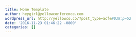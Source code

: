 ```yaml
---
title: Home Template
author: heygirl@yellowconference.com
wordpress_url: http://yellowco.co/?post_type=acf&#038;p=52
date: '2016-11-23 01:46:22 -0800'
categories: []
---
```

